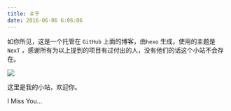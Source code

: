 ```yaml
---
title: 关于
date: 2016-06-06 6:06:06
---
```


如你所见，这是一个托管在 ```GitHub``` 上面的博客，由```hexo``` 生成，使用的主题是``` NexT``` ，感谢所有为以上提到的项目有过付出的人，没有他们的话这个小站不会存在。

![](http://jixiaoyong.github.io/imissyou/images/about_me_001.png)

这里是我的小站，欢迎你。

I Miss You...